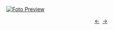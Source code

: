 [![Foto Preview](preview/n526.avif)](https://20essentials.github.io/project-000-526)

<div align="center" style="display: flex; justify-content: center;">
  <a  href="https://github.com/20essentials/project-000-525" target="_blank">&#8592;</a>
  &nbsp;&nbsp;
  <a  href="https://github.com/20essentials/project-000-527" target="_blank">&#8594;</a>
</div>
